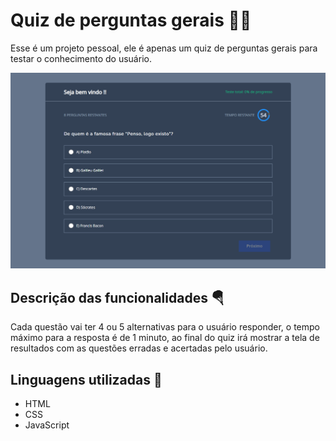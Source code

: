 # Quiz de perguntas gerais 🧠📝

Esse é um projeto pessoal, ele é apenas um quiz de perguntas gerais para testar o conhecimento do usuário.

<img src="./assets/img/Pergunta-1.png"> 

## Descrição das funcionalidades 🪂
Cada questão vai ter 4 ou 5 alternativas para o usuário responder, o tempo máximo para a resposta é de 1 minuto, ao final do quiz irá mostrar a tela de resultados com as questões erradas e acertadas pelo usuário.

## Linguagens utilizadas 🧐
- HTML
- CSS
- JavaScript

